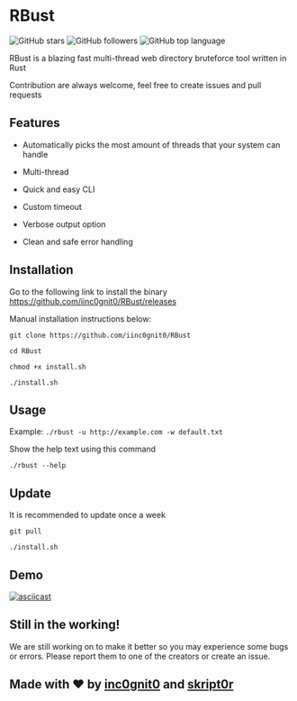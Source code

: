 # RBust

![GitHub stars](https://img.shields.io/github/stars/iinc0gnit0/RBust?style=social)
![GitHub followers](https://img.shields.io/github/followers/iinc0gnit0?style=social)
![GitHub top language](https://img.shields.io/github/languages/top/iinc0gnit0/RBust)

RBust is a blazing fast multi-thread web directory bruteforce tool written in Rust

Contribution are always welcome, feel free to create issues and pull requests

## Features

- Automatically picks the most amount of threads that your system can handle

- Multi-thread

- Quick and easy CLI

- Custom timeout

- Verbose output option

- Clean and safe error handling

## Installation

Go to the following link to install the binary https://github.com/iinc0gnit0/RBust/releases

Manual installation instructions below:

`git clone https://github.com/iinc0gnit0/RBust`

`cd RBust`

`chmod +x install.sh`

`./install.sh`

## Usage

Example: `./rbust -u http://example.com -w default.txt`

Show the help text using this command

`./rbust --help`

## Update

It is recommended to update once a week

`git pull`

`./install.sh`

## Demo

[![asciicast](https://asciinema.org/a/d2drRZkLdcA3YWgBL1ilnVAfD.svg)](https://asciinema.org/a/d2drRZkLdcA3YWgBL1ilnVAfD)

## Still in the working!

We are still working on to make it better so you may experience some bugs or errors. Please report them to one of the creators or create an issue.

## Made with ❤️ by [inc0gnit0](https://github.com/iinc0gnit0) and [skript0r](https://github.com/green0ctagon)
